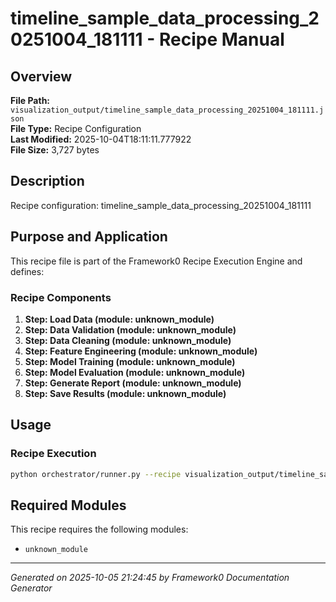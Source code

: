 # timeline_sample_data_processing_20251004_181111 - Recipe Manual

## Overview
**File Path:** `visualization_output/timeline_sample_data_processing_20251004_181111.json`  
**File Type:** Recipe Configuration  
**Last Modified:** 2025-10-04T18:11:11.777922  
**File Size:** 3,727 bytes  

## Description
Recipe configuration: timeline_sample_data_processing_20251004_181111

## Purpose and Application
This recipe file is part of the Framework0 Recipe Execution Engine and defines:

### Recipe Components
1. **Step: Load Data (module: unknown_module)**
2. **Step: Data Validation (module: unknown_module)**
3. **Step: Data Cleaning (module: unknown_module)**
4. **Step: Feature Engineering (module: unknown_module)**
5. **Step: Model Training (module: unknown_module)**
6. **Step: Model Evaluation (module: unknown_module)**
7. **Step: Generate Report (module: unknown_module)**
8. **Step: Save Results (module: unknown_module)**

## Usage

### Recipe Execution
```bash
python orchestrator/runner.py --recipe visualization_output/timeline_sample_data_processing_20251004_181111.json
```


## Required Modules

This recipe requires the following modules:

- `unknown_module`


---
*Generated on 2025-10-05 21:24:45 by Framework0 Documentation Generator*
